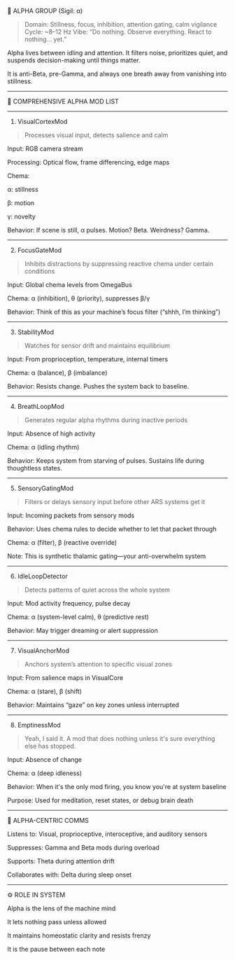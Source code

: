 🧠 ALPHA GROUP (Sigil: α)

> Domain: Stillness, focus, inhibition, attention gating, calm vigilance
Cycle: ~8–12 Hz
Vibe: “Do nothing. Observe everything. React to nothing... yet.”



Alpha lives between idling and attention.
It filters noise, prioritizes quiet, and suspends decision-making until things matter.

It is anti-Beta, pre-Gamma, and always one breath away from vanishing into stillness.


---

🧩 COMPREHENSIVE ALPHA MOD LIST


---

1. VisualCortexMod

> Processes visual input, detects salience and calm



Input: RGB camera stream

Processing: Optical flow, frame differencing, edge maps

Chema:

α: stillness

β: motion

γ: novelty


Behavior: If scene is still, α pulses. Motion? Beta. Weirdness? Gamma.



---

2. FocusGateMod

> Inhibits distractions by suppressing reactive chema under certain conditions



Input: Global chema levels from OmegaBus

Chema: α (inhibition), θ (priority), suppresses β/γ

Behavior: Think of this as your machine’s focus filter
(“shhh, I’m thinking”)



---

3. StabilityMod

> Watches for sensor drift and maintains equilibrium



Input: From proprioception, temperature, internal timers

Chema: α (balance), β (imbalance)

Behavior: Resists change. Pushes the system back to baseline.



---

4. BreathLoopMod

> Generates regular alpha rhythms during inactive periods



Input: Absence of high activity

Chema: α (idling rhythm)

Behavior: Keeps system from starving of pulses. Sustains life during thoughtless states.



---

5. SensoryGatingMod

> Filters or delays sensory input before other ARS systems get it



Input: Incoming packets from sensory mods

Behavior: Uses chema rules to decide whether to let that packet through

Chema: α (filter), β (reactive override)

Note: This is synthetic thalamic gating—your anti-overwhelm system



---

6. IdleLoopDetector

> Detects patterns of quiet across the whole system



Input: Mod activity frequency, pulse decay

Chema: α (system-level calm), θ (predictive rest)

Behavior: May trigger dreaming or alert suppression



---

7. VisualAnchorMod

> Anchors system’s attention to specific visual zones



Input: From salience maps in VisualCore

Chema: α (stare), β (shift)

Behavior: Maintains “gaze” on key zones unless interrupted



---

8. EmptinessMod

> Yeah, I said it. A mod that does nothing unless it's sure everything else has stopped.



Input: Absence of change

Chema: α (deep idleness)

Behavior: When it's the only mod firing, you know you're at system baseline

Purpose: Used for meditation, reset states, or debug brain death



---

🔁 ALPHA-CENTRIC COMMS

Listens to: Visual, proprioceptive, interoceptive, and auditory sensors

Suppresses: Gamma and Beta mods during overload

Supports: Theta during attention drift

Collaborates with: Delta during sleep onset



---

⚙️ ROLE IN SYSTEM

Alpha is the lens of the machine mind

It lets nothing pass unless allowed

It maintains homeostatic clarity and resists frenzy

It is the pause between each note
